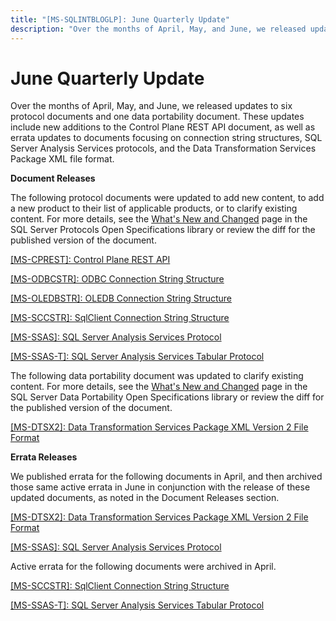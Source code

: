 ```yaml
---
title: "[MS-SQLINTBLOGLP]: June Quarterly Update"
description: "Over the months of April, May, and June, we released updates to six protocol documents and one data portability document."
---
```


# June Quarterly Update

<p>Over the months of April, May, and June, we released updates
to six protocol documents and one data portability document. These updates
include new additions to the Control Plane REST API document, as well as errata
updates to documents focusing on connection string structures, SQL Server
Analysis Services protocols, and the Data Transformation Services Package XML
file format.</p>

<p><b>Document Releases</b></p>

<p>The following protocol documents were updated to add new
content, to add a new product to their list of applicable products, or to
clarify existing content. For more details, see the <span><a href="https://docs.microsoft.com/en-us/openspecs/sql_server_protocols/ms-sqlprotlp/2efaa6c9-699e-4e2c-9ea7-d342ad51a988">What's
New and Changed</a></span> page in the SQL Server Protocols Open Specifications
library or review the diff for the published version of the document.</p>

<p><span><a href="https://docs.microsoft.com/en-us/openspecs/sql_server_protocols/ms-cprest/8fc422db-5e90-4dae-8a2a-aab4dd5503e9">[MS-CPREST]:
Control Plane REST API</a></span></p>

<p><span><a href="https://docs.microsoft.com/en-us/openspecs/sql_server_protocols/ms-odbcstr/13b4e848-b36c-4b11-acce-d6bf199d5391">[MS-ODBCSTR]:
ODBC Connection String Structure</a></span></p>

<p><span><a href="https://docs.microsoft.com/en-us/openspecs/sql_server_protocols/ms-oledbstr/774039da-09c1-4b24-b53b-8f9ae019830c">[MS-OLEDBSTR]:
OLEDB Connection String Structure</a></span></p>

<p><span><a href="https://docs.microsoft.com/en-us/openspecs/sql_server_protocols/ms-sccstr/f57903e4-18af-4281-aa9e-9b2198bde494">[MS-SCCSTR]:
SqlClient Connection String Structure</a></span></p>

<p><span><a href="https://docs.microsoft.com/en-us/openspecs/sql_server_protocols/ms-ssas/854a72f2-d637-4be3-b60f-6a44422e80c9">[MS-SSAS]:
SQL Server Analysis Services Protocol</a></span></p>

<p><span><a href="https://docs.microsoft.com/en-us/openspecs/sql_server_protocols/ms-ssas-t/f85cd3b9-690c-4bc7-a1f0-a854d7daecd8">[MS-SSAS-T]:
SQL Server Analysis Services Tabular Protocol</a></span></p>

<p>The following data portability document was updated to
clarify existing content. For more details, see the <span><a href="https://docs.microsoft.com/en-us/openspecs/sql_data_portability/ms-sqlportlp/62997c70-b816-4f30-82f5-333503fe52e2">What's
New and Changed</a></span> page in the SQL Server Data Portability Open Specifications
library or review the diff for the published version of the document.</p>

<p><span><a href="https://docs.microsoft.com/en-us/openspecs/sql_data_portability/ms-dtsx2/fb216aa4-62ab-41c8-a6d5-5b1002739d21">[MS-DTSX2]:
Data Transformation Services Package XML Version 2 File Format</a></span></p>

<p><b>Errata Releases</b></p>

<p>We published errata for the following documents in April,
and then archived those same active errata in June in conjunction with the
release of these updated documents, as noted in the Document Releases section.</p>

<p><span><a href="https://sqlprotocoldocs-cgcjdngdb5dee9c6.b02.azurefd.net/MS-DTSX2/%5bMS-DTSX2%5d-210211-errata.pdf">[MS-DTSX2]:
Data Transformation Services Package XML Version 2 File Format</a></span></p>

<p><span><a href="https://sqlprotocoldocs-cgcjdngdb5dee9c6.b02.azurefd.net/MS-SSAS/%5bMS-SSAS%5d-210211-errata.pdf">[MS-SSAS]:
SQL Server Analysis Services Protocol</a></span></p>

<p>Active errata for the following documents were archived in
April.</p>

<p><span><a href="https://sqlprotocoldocs-cgcjdngdb5dee9c6.b02.azurefd.net/MS-SCCSTR/%5bMS-SCCSTR%5d-191016-errata.pdf">[MS-SCCSTR]:
SqlClient Connection String Structure</a></span></p>

<p><span><a href="https://sqlprotocoldocs-cgcjdngdb5dee9c6.b02.azurefd.net/MS-SSAS-T/%5bMS-SSAS-T%5d-200622-errata.pdf">[MS-SSAS-T]:
SQL Server Analysis Services Tabular Protocol</a></span></p>


                